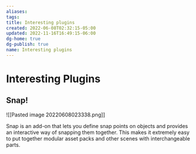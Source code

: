 ```yaml
---
aliases: 
tags: 
title: Interesting plugins
created: 2022-06-08T02:32:15-05:00
updated: 2022-11-16T16:49:15-06:00
dg-home: true
dg-publish: true
name: Interesting plugins
---
```


# Interesting Plugins
## Snap!
![[Pasted image 20220608023338.png]]

Snap is an add-on that lets you define snap points on objects and provides an interactive way of snapping them together. This makes it extremely easy to put together modular asset packs and other scenes with interchangeable parts.

